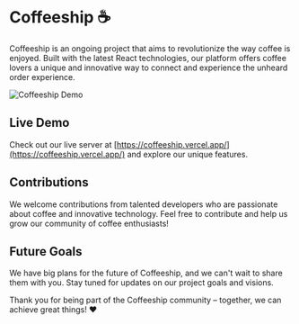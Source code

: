 # Coffeeship ☕️

Coffeeship is an ongoing project that aims to revolutionize the way coffee is enjoyed. Built with the latest React technologies, our platform offers coffee lovers a unique and innovative way to connect and experience the unheard order experience.

![Coffeeship Demo](https://media.giphy.com/media/Y4ak9Ki2GZCbJxAnJD/giphy.gif)

## Live Demo

Check out our live server at [https://coffeeship.vercel.app/](https://coffeeship.vercel.app/) and explore our unique features. 

## Contributions

We welcome contributions from talented developers who are passionate about coffee and innovative technology. Feel free to contribute and help us grow our community of coffee enthusiasts!

## Future Goals

We have big plans for the future of Coffeeship, and we can't wait to share them with you. Stay tuned for updates on our project goals and visions.

Thank you for being part of the Coffeeship community – together, we can achieve great things! ❤️


